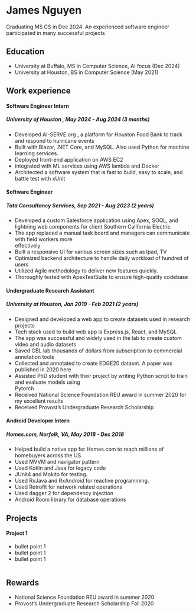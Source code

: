 
# James Nguyen
Graduating MS CS in Dec 2024. An experienced software engineer participated in many successful projects
## Education
- University at Buffalo, MS in Computer Science, AI focus (Dec 2024)
- University at Houston, BS in Computer Science (May 2021)

## Work experience
#### Software Engineer Intern 
##### University of Houston , May 2024 - Aug 2024 (3 months)
- Developed AI-SERVE.org , a platform for Houston Food Bank to track and respond to hurricane events  
- Built with Blazor, .NET Core, and MySQL. Also used Python for machine learning services.  
- Deployed front-end application on AWS EC2  
- integrated with ML services using AWS lambda and Docker  
- Architected a software system that is fast to build, easy to scale, and battle test with xUnit

####   Software Engineer
##### Tata Consultancy Services, Sep 2021 - Aug 2023 (2 years)
- Developed a custom Salesforce application using Apex, SOQL, and lightning web components for client Southern California Electric 
- The app replaced a manual task board and managers can communicate with field workers more  
effectively  
- Built a responsive UI for various screen sizes such as Ipad, TV  
- Optimized backend architecture to handle daily workload of hundred of users  
- Utilized Agile methodology to deliver new features quickly.  
- Thoroughly tested with ApexTestSuite to ensure high-quality codebase

####   Undergraduate Research Assistant
##### University at Houston, Jan 2019 - Feb 2021 (2 years)
- Designed and developed a web app to create datasets used in research projects  
- Tech stack used to build web app is Express.js, React, and MySQL  
- The app was successful and widely used in the lab to create custom video and audio datasets  
- Saved CBL lab thousands of dollars from subscription to commercial annotation tools  
- Collected and annotated to create EDGE20 dataset. A paper was published in 2020 here  
- Assisted PhD student with their project by writing Python script to train and evaluate models using  
Pytorch  
- Received National Science Foundation REU award in summer 2020 for my excellent results  
- Received Provost’s Undergraduate Research Scholarship

#### Android Developer Intern
##### Homes.com, Norfolk, VA, May 2018 - Dec 2018
- Helped build a native app for Homes.com to reach millions of homebuyers across the US.  
- Used MVVM and navigator pattern  
- Used Kotlin and Java for legacy code  
- JUnit4 and Mokito for testing.  
- Used RxJava and RxAndroid for reactive programming.  
- Used Retrofit for network related operations  
- Used dagger 2 for dependency injection  
- Android Room library for database operations

## Projects
#### Project 1
- bullet point 1
- bullet point 1
- bullet point 1
<img>


## Rewards
- National Science Foundation REU award in summer 2020
- Provost’s Undergraduate Research Scholarship Fall 2020
